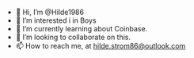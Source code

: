 - 👋 Hi, I’m @Hilde1986
- 👀 I’m interested i in Boys
- 🌱 I’m currently learning about Coinbase.
- 💞️ I’m looking to collaborate on this.
- 📫 How to reach me, at hilde.strom86@outlook.com

<!---
Hilde1986/Hilde1986 is a ✨ special ✨ repository because its `README.md` (this file) appears on your GitHub profile.
You can click the Preview link to take a look at your changes.
--->
